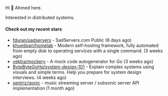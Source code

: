 Hi 👋 Ahmed here.

Interested in distributed systems.

#### Check out my recent stars

- [fduran/sadservers](https://github.com/fduran/sadservers) - SadServers.com Public (6 days ago)
- [khuedoan/homelab](https://github.com/khuedoan/homelab) - Modern self-hosting framework, fully automated from empty disk to operating services with a single command. (3 weeks ago)
- [vektra/mockery](https://github.com/vektra/mockery) - A mock code autogenerator for Go (3 weeks ago)
- [ByteByteGoHq/system-design-101](https://github.com/ByteByteGoHq/system-design-101) - Explain complex systems using visuals and simple terms. Help you prepare for system design interviews. (4 weeks ago)
- [sentriz/gonic](https://github.com/sentriz/gonic) - music streaming server / subsonic server API implementation  (1 month ago)

